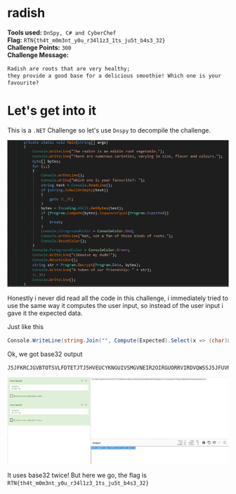﻿**radish**
==========
**Tools used:** `DnSpy, C# and CyberChef`\
**Flag:** `RTN{th4t_m0m3nt_y0u_r34l1z3_1ts_ju5t_b4s3_32}`\
**Challenge Points:** `300`\
**Challenge Message:**
```
Radish are roots that are very healthy; 
they provide a good base for a delicious smoothie! Which one is your favourite?
```
**Let's get into it**
==========
This is a `.NET` Challenge so let's use `Dnspy` to decompile the challenge.

![DecompiledCode](DecompiledCode.PNG)

Honestly i never did read all the code in this challenge, i immediately tried to
use the same way it computes the user input, so instead of the user input i gave it the expected data.

Just like this
```c#
Console.WriteLine(string.Join("", Compute(Expected).Select(x => (char)x)));
``` 

Ok, we got base32 output 
```
J5JFKRCJGVBTOTSVLFDTETJTJ5HVEUCYKNGUIVSMGVNEIR2OIRGUORRVIRDVQWSSJ5JFUVRWGJKFMR2WGJDDMWKSKVHU2WSWGZGVUUY=
```

![CyberChef](CyberChef.PNG)

It uses base32 twice! But here we go, the flag is `RTN{th4t_m0m3nt_y0u_r34l1z3_1ts_ju5t_b4s3_32}`